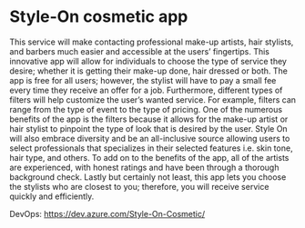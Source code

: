 # Style-On cosmetic app

This service will make contacting professional make-up artists, hair
stylists, and barbers much easier and accessible at the users’ fingertips. This innovative app will
allow for individuals to choose the type of service they desire; whether it is getting their make-up
done, hair dressed or both. The app is free for all users; however, the stylist will have to pay a
small fee every time they receive an offer for a job. Furthermore, different types of filters will
help customize the user’s wanted service. For example, filters can range from the type of event
to the type of pricing. One of the numerous benefits of the app is the filters because it allows for
the make-up artist or hair stylist to pinpoint the type of look that is desired by the user. Style On
will also embrace diversity and be an all-inclusive source allowing users to select professionals
that specializes in their selected features i.e. skin tone, hair type, and others. To add on to the
benefits of the app, all of the artists are experienced, with honest ratings and have been through
a thorough background check. Lastly but certainly not least, this app lets you choose the stylists
who are closest to you; therefore, you will receive service quickly and efficiently.

DevOps: https://dev.azure.com/Style-On-Cosmetic/

